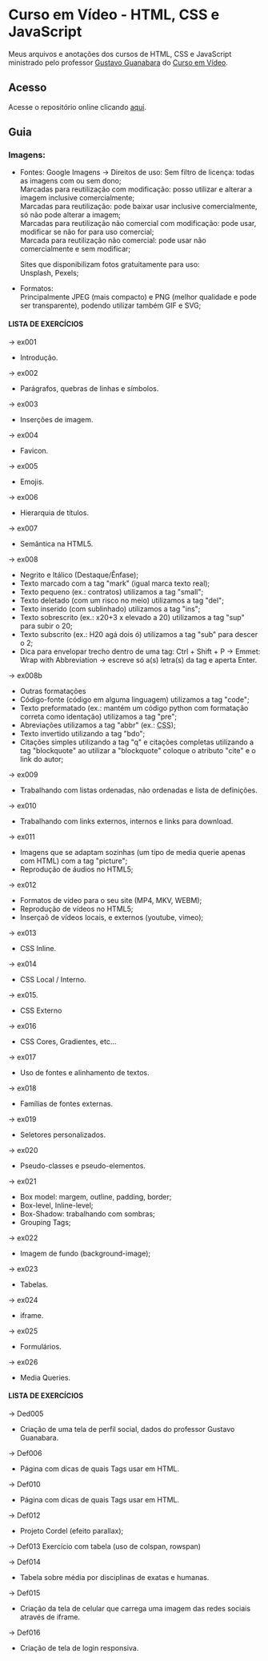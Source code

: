 # Curso em Vídeo - HTML, CSS e JavaScript

Meus arquivos e anotações dos cursos de HTML, CSS e JavaScript ministrado pelo professor [Gustavo Guanabara](https://github.com/gustavoguanabara/) do [Curso em Vídeo](https://cursoemvideo.com/).

## Acesso

Acesse o repositório online clicando [aqui](https://wallacemartinsti.github.io/curso-em-video/).

## Guia

### Imagens:

- Fontes:
  Google Imagens -> Direitos de uso:
  Sem filtro de licença: todas as imagens com ou sem dono; <br>
  Marcadas para reutilização com modificação: posso utilizar e alterar a imagem inclusive comercialmente; <br>
  Marcadas para reutilização: pode baixar usar inclusive comercialmente, só não pode alterar a imagem; <br>
  Marcadas para reutilização não comercial com modificação: pode usar, modificar se não for para uso comercial; <br>
  Marcada para reutilização não comercial: pode usar não comercialmente e sem modificar; <br>

  Sites que disponibilizam fotos gratuitamente para uso: <br>
  Unsplash, Pexels;

- Formatos: <br>
  Principalmente JPEG (mais compacto) e PNG (melhor qualidade e pode ser transparente), podendo utilizar também GIF e SVG;

#### LISTA DE EXERCÍCIOS

-> ex001

- Introdução.

-> ex002

- Parágrafos, quebras de linhas e símbolos.

-> ex003

- Inserções de imagem.

-> ex004

- Favicon.

-> ex005

- Emojis.

-> ex006

- Hierarquia de títulos.

-> ex007

- Semântica na HTML5.

-> ex008

- Negrito e Itálico (Destaque/Ênfase);
- Texto marcado com a tag "mark" (igual marca texto real);
- Texto pequeno (ex.: contratos) utilizamos a tag "small";
- Texto deletado (com um risco no meio) utilizamos a tag "del";
- Texto inserido (com sublinhado) utilizamos a tag "ins";
- Texto sobrescrito (ex.: x20+3 x elevado a 20) utilizamos a tag "sup" para subir o 20;
- Texto subscrito (ex.: H20 agá dois ó) utilizamos a tag "sub" para descer o 2;
- Dica para envelopar trecho dentro de uma tag:
  Ctrl + Shift + P -> Emmet: Wrap with Abbreviation -> escreve só a(s) letra(s) da tag e aperta Enter.

-> ex008b

- Outras formatações
- Código-fonte (código em alguma linguagem) utilizamos a tag "code";
- Texto preformatado (ex.: mantém um código python com formatação correta como identação) utilizamos a tag "pre";
- Abreviações utilizamos a tag "abbr" (ex.: <abbr title="Cascading Style Sheets">CSS</abbr>);
- Texto invertido utilizando a tag "bdo";
- Citações simples utilizando a tag "q" e citações completas utilizando a tag "blockquote"
  ao utilizar a "blockquote" coloque o atributo "cite" e o link do autor;

-> ex009

- Trabalhando com listas ordenadas, não ordenadas e lista de definições.

-> ex010

- Trabalhando com links externos, internos e links para download.

-> ex011

- Imagens que se adaptam sozinhas (um tipo de media querie apenas com HTML) com a tag "picture";
- Reprodução de áudios no HTML5;

-> ex012

- Formatos de vídeo para o seu site (MP4, MKV, WEBM);
- Reprodução de vídeos no HTML5;
- Inserçaõ de vídeos locais, e externos (youtube, vimeo);

-> ex013

- CSS Inline.

-> ex014

- CSS Local / Interno.

-> ex015.

- CSS Externo

-> ex016

- CSS Cores, Gradientes, etc...

-> ex017

- Uso de fontes e alinhamento de textos.

-> ex018

- Famílias de fontes externas.

-> ex019

- Seletores personalizados.

-> ex020

- Pseudo-classes e pseudo-elementos.

-> ex021

- Box model: margem, outline, padding, border;
- Box-level, Inline-level;
- Box-Shadow: trabalhando com sombras;
- Grouping Tags;

-> ex022

- Imagem de fundo (background-image);

-> ex023

- Tabelas.

-> ex024

- iframe.

-> ex025

- Formulários.

-> ex026

- Media Queries.

#### LISTA DE EXERCÍCIOS

-> Ded005

- Criação de uma tela de perfil social, dados do professor Gustavo Guanabara.

-> Def006

- Página com dicas de quais Tags usar em HTML.

-> Def010

- Página com dicas de quais Tags usar em HTML.

-> Def012

- Projeto Cordel (efeito parallax);

-> Def013
Exercício com tabela (uso de colspan, rowspan)

-> Def014

- Tabela sobre média por disciplinas de exatas e humanas.

-> Def015

- Criação da tela de celular que carrega uma imagem das redes sociais através de iframe.

-> Def016

- Criação de tela de login responsiva.

